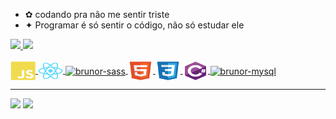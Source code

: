 - ✿ codando pra não me sentir triste
- ✦ Programar é só sentir o código, não só estudar ele


 <a href="https://github.com/Brunoor02">
  <img height="180em" src="https://github-readme-stats.vercel.app/api?username=Brunoor02&show_icons=true&theme=blue-green&include_all_commits=true&count_private=true"/>
  <img height="180em" src="https://github-readme-stats.vercel.app/api/top-langs/?username=Brunoor02&layout=compact&langs_count=7&theme=blue-green">
</div>

<div style="display: inline_block"><br>
  <img align="center" alt="brunor-Js" height="30" width="40" src="https://raw.githubusercontent.com/devicons/devicon/master/icons/javascript/javascript-plain.svg">

  <img align="center" alt="brunor-React" height="30" width="40" src="https://raw.githubusercontent.com/devicons/devicon/master/icons/react/react-original.svg">
  <img align="center" alt="brunor-sass" height="30" width="30" src="https://cdn-icons-png.flaticon.com/512/5968/5968358.png">
  <img align="center" alt="brunor-HTML" height="30" width="40" src="https://raw.githubusercontent.com/devicons/devicon/master/icons/html5/html5-original.svg">
  <img align="center" alt="brunor-CSS" height="30" width="40" src="https://raw.githubusercontent.com/devicons/devicon/master/icons/css3/css3-original.svg">
  <img align="center" alt="brunor-Csharp" height="30" width="40" src="https://raw.githubusercontent.com/devicons/devicon/master/icons/csharp/csharp-original.svg">
   <img align="center" alt="brunor-mysql" height="30" width="30" src="https://cdn-icons-png.flaticon.com/512/528/528260.png">

  
</div>
<hr>
<div> 
  <a href="https://www.instagram.com/saikiii02/" target="_blank"><img src="https://img.shields.io/badge/-Instagram-%23E4405F?style=for-the-badge&logo=instagram&logoColor=white" target="_blank"></a>
  <a href = "mailto:bruno.virgilio06@gmail.com"><img src="https://img.shields.io/badge/-Gmail-%23333?style=for-the-badge&logo=gmail&logoColor=white" target="_blank"></a>
 
 

 
</div>
